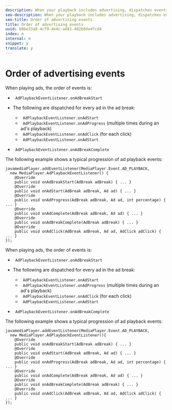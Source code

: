 ```yaml
---
description: When your playback includes advertising, dispatches events/notifications in generally expected sequences. Your player can implement actions based on events in the expected sequence.
seo-description: When your playback includes advertising, dispatches events/notifications in generally expected sequences. Your player can implement actions based on events in the expected sequence.
seo-title: Order of advertising events
title: Order of advertising events
uuid: b0be33a8-4cf9-4e4c-ad41-402b0da4fcd4
index: n
internal: n
snippet: y
translate: y
---
```


# Order of advertising events


<a id="section_6A672A7FBF6C496E8FF83DDF61511996"></a>

When playing ads, the order of events is: 
* ` AdPlaybackEventListener.onAdBreakStart`
* The following are dispatched for every ad in the ad break: 
    * ` AdPlaybackEventListener.onAdStart`
    * ` AdPlaybackEventListener.onAdProgress` (multiple times during an ad's playback)
    * ` AdPlaybackEventListener.onAdClick` (for each click)
    * ` AdPlaybackEventListener.onAdStart`

* ` AdPlaybackEventListener.onAdBreakComplete`

The following example shows a typical progression of ad playback events:

```
javamediaPlayer.addEventListener(MediaPlayer.Event.AD_PLAYBACK,  
  new MediaPlayer.AdPlaybackEventListener() { 
    @Override  
    public void onAdBreakStart(AdBreak adBreak) { ... } 
    @Override 
    public void onAdStart(AdBreak adBreak, Ad ad) { ... } 
    @Override 
    public void onAdProgress(AdBreak adBreak, Ad ad, int percentage) { ... }  
    @Override 
    public void onAdComplete(AdBreak adBreak, Ad ad) { ... } 
    @Override 
    public void onAdBreakComplete(AdBreak adBreak) { ... } 
    @Override 
    public void onAdClick(AdBreak adBreak, Ad ad, AdClick adClick) { ... } 
});
```

<a id="section_69E3CCBC57BB48399799876E83908348"></a>

When playing ads, the order of events is: 
* ` AdPlaybackEventListener.onAdBreakStart`
* The following are dispatched for every ad in the ad break: 
    * ` AdPlaybackEventListener.onAdStart`
    * ` AdPlaybackEventListener.onAdProgress` (multiple times during an ad's playback)
    * ` AdPlaybackEventListener.onAdClick` (for each click)
    * ` AdPlaybackEventListener.onAdStart`

* ` AdPlaybackEventListener.onAdBreakComplete`

The following example shows a typical progression of ad playback events:

```
javamediaPlayer.addEventListener(MediaPlayer.Event.AD_PLAYBACK,  
  new MediaPlayer.AdPlaybackEventListener(){ 
    @Override  
    public void onAdBreakStart(AdBreak adBreak) { ... } 
    @Override 
    public void onAdStart(AdBreak adBreak, Ad ad) { ... } 
    @Override 
    public void onAdProgress(AdBreak adBreak, Ad ad, int percentage) { ... }  
    @Override 
    public void onAdComplete(AdBreak adBreak, Ad ad) { ... } 
    @Override 
    public void onAdBreakComplete(AdBreak adBreak) { ... } 
    @Override 
    public void onAdClick(AdBreak adBreak, Ad ad, AdClick adClick) { ... } 
});
```
